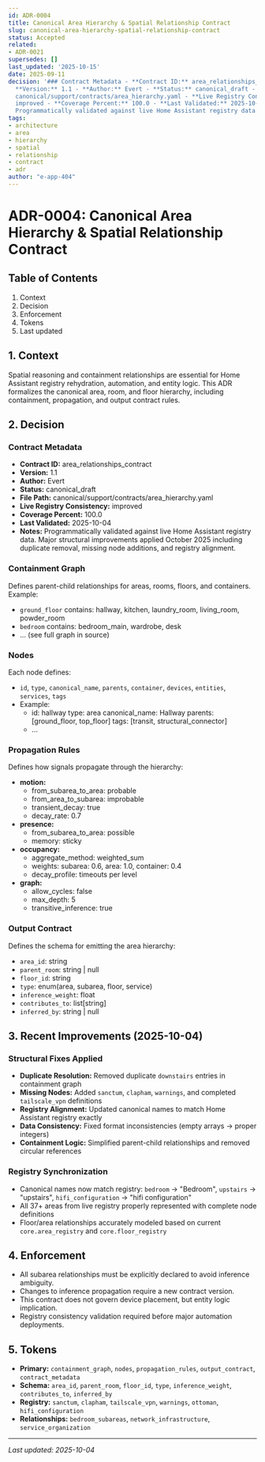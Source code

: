 ```yaml
---
id: ADR-0004
title: Canonical Area Hierarchy & Spatial Relationship Contract
slug: canonical-area-hierarchy-spatial-relationship-contract
status: Accepted
related:
- ADR-0021
supersedes: []
last_updated: '2025-10-15'
date: 2025-09-11
decision: '### Contract Metadata - **Contract ID:** area_relationships_contract -
  **Version:** 1.1 - **Author:** Evert - **Status:** canonical_draft - **File Path:**
  canonical/support/contracts/area_hierarchy.yaml - **Live Registry Consistency:**
  improved - **Coverage Percent:** 100.0 - **Last Validated:** 2025-10-04 - **Notes:**
  Programmatically validated against live Home Assistant registry data.'
tags:
- architecture
- area
- hierarchy
- spatial
- relationship
- contract
- adr
author: "e-app-404"
---
```


# ADR-0004: Canonical Area Hierarchy & Spatial Relationship Contract

## Table of Contents
1. Context
2. Decision
3. Enforcement
4. Tokens
5. Last updated

## 1. Context
Spatial reasoning and containment relationships are essential for Home Assistant registry rehydration, automation, and entity logic. This ADR formalizes the canonical area, room, and floor hierarchy, including containment, propagation, and output contract rules.

## 2. Decision
### Contract Metadata
- **Contract ID:** area_relationships_contract
- **Version:** 1.1
- **Author:** Evert
- **Status:** canonical_draft
- **File Path:** canonical/support/contracts/area_hierarchy.yaml
- **Live Registry Consistency:** improved
- **Coverage Percent:** 100.0
- **Last Validated:** 2025-10-04
- **Notes:** Programmatically validated against live Home Assistant registry data. Major structural improvements applied October 2025 including duplicate removal, missing node additions, and registry alignment.

### Containment Graph
Defines parent-child relationships for areas, rooms, floors, and containers. Example:
- `ground_floor` contains: hallway, kitchen, laundry_room, living_room, powder_room
- `bedroom` contains: bedroom_main, wardrobe, desk
- ... (see full graph in source)

### Nodes
Each node defines:
- `id`, `type`, `canonical_name`, `parents`, `container`, `devices`, `entities`, `services`, `tags`
- Example:
  - id: hallway
    type: area
    canonical_name: Hallway
    parents: [ground_floor, top_floor]
    tags: [transit, structural_connector]
  - ...

### Propagation Rules
Defines how signals propagate through the hierarchy:
- **motion:**
  - from_subarea_to_area: probable
  - from_area_to_subarea: improbable
  - transient_decay: true
  - decay_rate: 0.7
- **presence:**
  - from_subarea_to_area: possible
  - memory: sticky
- **occupancy:**
  - aggregate_method: weighted_sum
  - weights: subarea: 0.6, area: 1.0, container: 0.4
  - decay_profile: timeouts per level
- **graph:**
  - allow_cycles: false
  - max_depth: 5
  - transitive_inference: true

### Output Contract
Defines the schema for emitting the area hierarchy:
- `area_id`: string
- `parent_room`: string | null
- `floor_id`: string
- `type`: enum(area, subarea, floor, service)
- `inference_weight`: float
- `contributes_to`: list[string]
- `inferred_by`: string | null

## 3. Recent Improvements (2025-10-04)
### Structural Fixes Applied
- **Duplicate Resolution:** Removed duplicate `downstairs` entries in containment graph
- **Missing Nodes:** Added `sanctum`, `clapham`, `warnings`, and completed `tailscale_vpn` definitions
- **Registry Alignment:** Updated canonical names to match Home Assistant registry exactly
- **Data Consistency:** Fixed format inconsistencies (empty arrays → proper integers)
- **Containment Logic:** Simplified parent-child relationships and removed circular references

### Registry Synchronization
- Canonical names now match registry: `bedroom` → "Bedroom", `upstairs` → "upstairs", `hifi_configuration` → "hifi configuration"
- All 37+ areas from live registry properly represented with complete node definitions
- Floor/area relationships accurately modeled based on current `core.area_registry` and `core.floor_registry`

## 4. Enforcement
- All subarea relationships must be explicitly declared to avoid inference ambiguity.
- Changes to inference propagation require a new contract version.
- This contract does not govern device placement, but entity logic implication.
- Registry consistency validation required before major automation deployments.

## 5. Tokens
- **Primary:** `containment_graph`, `nodes`, `propagation_rules`, `output_contract`, `contract_metadata`
- **Schema:** `area_id`, `parent_room`, `floor_id`, `type`, `inference_weight`, `contributes_to`, `inferred_by`
- **Registry:** `sanctum`, `clapham`, `tailscale_vpn`, `warnings`, `ottoman`, `hifi_configuration`
- **Relationships:** `bedroom_subareas`, `network_infrastructure`, `service_organization`

---
_Last updated: 2025-10-04_

